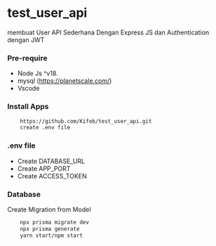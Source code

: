 # test_user_api
membuat User API Sederhana Dengan Express JS dan Authentication dengan JWT

### Pre-require
- Node Js ^v18.
- mysql (https://planetscale.com/)
- Vscode

### Install Apps

```bash 
    https://github.com/Kifeb/test_user_api.git
    create .env file
```

### .env file
- Create DATABASE_URL
- Create APP_PORT
- Create ACCESS_TOKEN

### Database
Create Migration from Model

```bash 
    npx prisma migrate dev
    npx prisma generate
    yarn start/npm start
```
